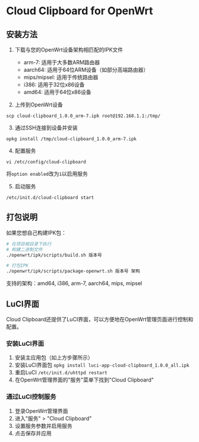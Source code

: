 # Cloud Clipboard for OpenWrt

## 安装方法

1. 下载与您的OpenWrt设备架构相匹配的IPK文件
   - arm-7: 适用于大多数ARM路由器
   - aarch64: 适用于64位ARM设备（如部分高端路由器）
   - mips/mipsel: 适用于传统路由器
   - i386: 适用于32位x86设备
   - amd64: 适用于64位x86设备

2. 上传到OpenWrt设备

`scp cloud-clipboard_1.0.0_arm-7.ipk root@192.168.1.1:/tmp/`


3. 通过SSH连接到设备并安装

`opkg install /tmp/cloud-clipboard_1.0.0_arm-7.ipk`

4. 配置服务

`vi /etc/config/cloud-clipboard`

将`option enabled`改为`1`以启用服务

5. 启动服务

`/etc/init.d/cloud-clipboard start`


## 打包说明

如果您想自己构建IPK包：

```bash
# 在项目根目录下执行
# 构建二进制文件
./openwrt/ipk/scripts/build.sh 版本号

# 打包IPK
./openwrt/ipk/scripts/package-openwrt.sh 版本号 架构
```

支持的架构：amd64, i386, arm-7, aarch64, mips, mipsel



## LuCI界面

Cloud Clipboard还提供了LuCI界面，可以方便地在OpenWrt管理页面进行控制和配置。

### 安装LuCI界面

1. 安装主应用包（如上方步骤所示）
2. 安装LuCI界面包
`opkg install luci-app-cloud-clipboard_1.0.0_all.ipk`
3. 重启LuCI
`/etc/init.d/uhttpd restart`
4. 在OpenWrt管理界面的"服务"菜单下找到"Cloud Clipboard"

### 通过LuCI控制服务

1. 登录OpenWrt管理界面
2. 进入"服务" > "Cloud Clipboard"
3. 设置服务参数并启用服务
4. 点击保存并应用